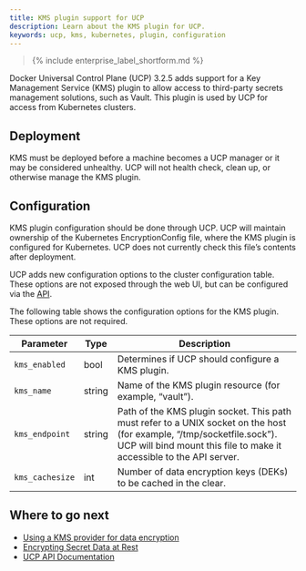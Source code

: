```yaml
---
title: KMS plugin support for UCP
description: Learn about the KMS plugin for UCP.
keywords: ucp, kms, kubernetes, plugin, configuration
---
```


>{% include enterprise_label_shortform.md %}

Docker Universal Control Plane (UCP) 3.2.5 adds support for a Key Management Service (KMS) plugin to allow access to third-party secrets management solutions, such as Vault. This plugin is used by UCP for access from Kubernetes clusters.

## Deployment

KMS must be deployed before a machine becomes a UCP manager or it may be considered unhealthy. UCP will not health check, clean up, or otherwise manage the KMS plugin.

## Configuration

KMS plugin configuration should be done through UCP. UCP will maintain ownership of the Kubernetes EncryptionConfig file, where the KMS plugin is configured for Kubernetes. UCP does not currently check this file’s contents after deployment.

UCP adds new configuration options to the cluster configuration table. These options are not exposed through the web UI, but can be configured via the [API](https://docs.docker.com/ee/ucp/admin/configure/ucp-configuration-file/).

The following table shows the configuration options for the KMS plugin. These options are not required.

| Parameter        | Type | Description                              |
|------------------|------|------------------------------------------|
| `kms_enabled`    | bool | Determines if UCP should configure a KMS plugin. |
| `kms_name` | string  | Name of the KMS plugin resource (for example, “vault”). |
| `kms_endpoint`   | string  | Path of the KMS plugin socket. This path must refer to a UNIX socket on the host (for example, “/tmp/socketfile.sock”). UCP will bind mount this file to make it accessible to the API server. |
| `kms_cachesize`  | int  | Number of data encryption keys (DEKs) to be cached in the clear. |

## Where to go next
* [Using a KMS provider for data encryption](https://kubernetes.io/docs/tasks/administer-cluster/kms-provider/)
* [Encrypting Secret Data at Rest](https://kubernetes.io/docs/tasks/administer-cluster/encrypt-data/)
* [UCP API Documentation](https://docs.docker.com/reference/ucp/3.2/api/)
